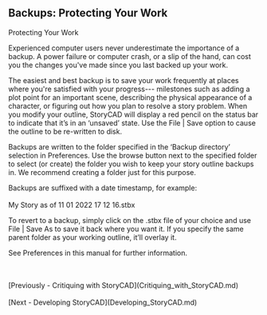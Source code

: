 ## Backups: Protecting Your Work ##
Protecting Your Work <br/>


Experienced computer users never underestimate the importance of a backup.  A power failure or computer crash, or a slip of the hand, can cost you the changes you've made since you last backed up your work. <br/>

The easiest and best backup is to save your work frequently at places where you're satisfied with your progress--- milestones such as adding a plot point for an important scene, describing the physical appearance of a character, or figuring out how you plan to resolve a story problem. When you modify your outline, StoryCAD will display a red pencil on the status bar to indicate that  it’s in an ‘unsaved’ state. Use the File | Save option to cause the outline to be re-written to disk. <br/>

Backups are written to the folder specified in the ‘Backup directory’ selection in Preferences. Use  the browse button next to the specified folder to select (or create) the folder you wish to keep your story outline backups in. We recommend creating a folder just for this purpose. <br/>

Backups are suffixed with a date timestamp, for example: <br/>
	 <br/>
	  My Story as of 11 01 2022 17 12 16.stbx <br/>

To revert to a backup, simply click on the .stbx file of your choice and use File | Save As to save it back where you want it. If you specify the same parent folder as your working outline, it’ll overlay it. <br/>

See Preferences in this manual for further information. <br/>

 <br/>
 <br/>
[Previously - Critiquing with StoryCAD](Critiquing_with_StoryCAD.md) <br/>
 <br/>
[Next - Developing StoryCAD](Developing_StoryCAD.md) <br/>
 <br/>
